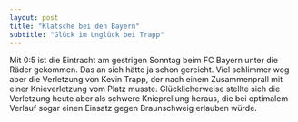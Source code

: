 ```yaml
---
layout: post
title: "Klatsche bei den Bayern"
subtitle: "Glück im Unglück bei Trapp"
---
```


Mit 0:5 ist die Eintracht am gestrigen Sonntag beim FC Bayern unter die Räder gekommen. Das an sich hätte ja schon gereicht. Viel schlimmer wog aber die Verletzung von Kevin Trapp, der nach einem Zusammenprall mit einer Knieverletzung vom Platz musste. Glücklicherweise stellte sich die Verletzung heute aber als schwere Knieprellung heraus, die bei optimalem Verlauf sogar einen Einsatz gegen Braunschweig erlauben würde.


